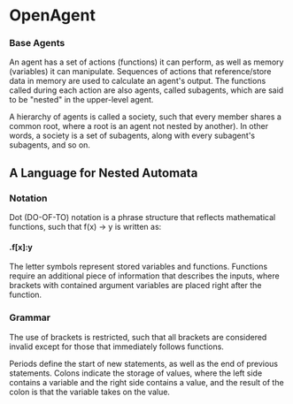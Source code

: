 # OpenAgent

### Base Agents

An agent has a set of actions (functions) it can perform, as well as memory (variables) it can manipulate. Sequences of actions that reference/store data in memory are used to calculate an agent's output. The functions called during each action are also agents, called subagents, which are said to be "nested" in the upper-level agent. 

A hierarchy of agents is called a society, such that every member shares a common root, where a root is an agent not nested by another). In other words, a society is a set of subagents, along with every subagent's subagents, and so on. 

## A Language for Nested Automata

### Notation

Dot (DO-OF-TO) notation is a phrase structure that reflects mathematical functions, such that f(x) -> y is written as: 

#### .f[x]:y

The letter symbols represent stored variables and functions. Functions require an additional piece of information that describes the inputs, where brackets with contained argument variables are placed right after the function.

### Grammar
The use of brackets is restricted, such that all brackets are considered invalid except for those that immediately follows functions.

Periods define the start of new statements, as well as the end of previous statements. Colons indicate the storage of values, where the left side contains a variable and the right side contains a value, and the result of the colon is that the variable takes on the value.

